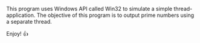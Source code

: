This program uses Windows API called Win32 to simulate a simple thread-application.
The objective of this program is to output prime numbers using a separate thread.

Enjoy! :thumbsup:
